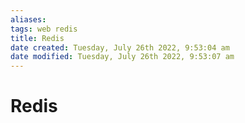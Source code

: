 ```yaml
---
aliases: 
tags: web redis
title: Redis
date created: Tuesday, July 26th 2022, 9:53:04 am
date modified: Tuesday, July 26th 2022, 9:53:07 am
---
```


# Redis